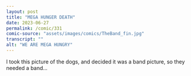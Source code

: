 ```yaml
---
layout: post
title: "MEGA HUNGER DEATH"
date: 2023-06-27
permalink: /comic/331
comic-source: "assets/images/comics/TheBand_fin.jpg"
transcript: ""
alt: "WE ARE MEGA HUNGRY"
---
```

I took this picture of the dogs, and decided it was a band picture, so they needed a band... 

